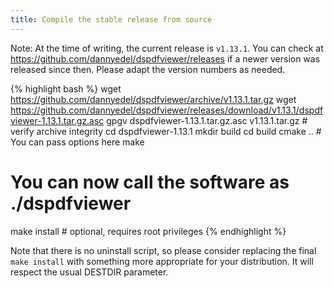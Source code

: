 ```yaml
---
title: Compile the stable release from source
---
```



Note: At the time of writing, the current release is `v1.13.1`. You can check at
https://github.com/dannyedel/dspdfviewer/releases
if a newer version was released since then.
	Please adapt the version numbers as needed.

{% highlight bash %}
wget https://github.com/dannyedel/dspdfviewer/archive/v1.13.1.tar.gz
wget https://github.com/dannyedel/dspdfviewer/releases/download/v1.13.1/dspdfviewer-1.13.1.tar.gz.asc
gpgv dspdfviewer-1.13.1.tar.gz.asc v1.13.1.tar.gz # verify archive integrity
cd dspdfviewer-1.13.1
mkdir build
cd build
cmake .. # You can pass options here
make
# You can now call the software as ./dspdfviewer
make install # optional, requires root privileges
{% endhighlight %}

Note that there is no uninstall script, so please consider replacing the final
`make install` with something more appropriate for your distribution.
It will respect the usual DESTDIR parameter.
